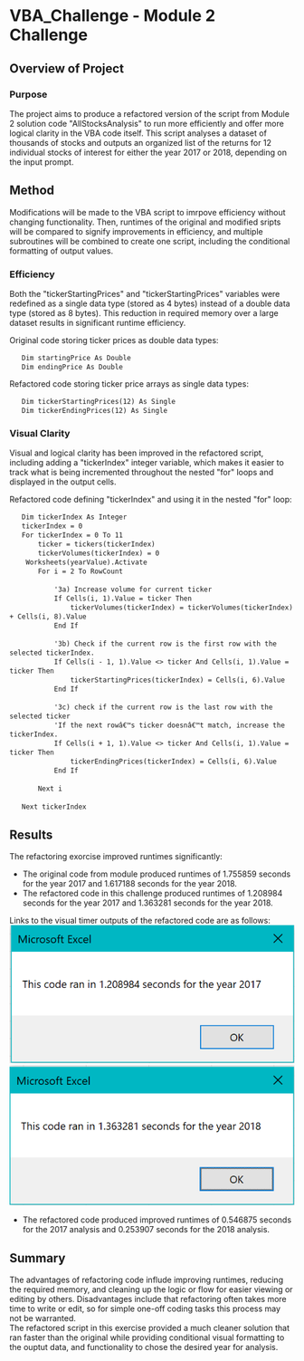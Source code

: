 # VBA_Challenge - Module 2 Challenge

## Overview of Project

### Purpose
The project aims to produce a refactored version of the script from Module 2 solution code "AllStocksAnalysis" to run more efficiently and offer more logical clarity in the VBA code itself. This script analyses a dataset of thousands of stocks and outputs an organized list of the returns for 12 individual stocks of interest for either the year 2017 or 2018, depending on the input prompt. 

## Method
Modifications will be made to the VBA script to imrpove efficiency without changing functionality. Then, runtimes of the original and modified sripts will be compared to signify improvements in efficiency, and multiple subroutines will be combined to create one script, including the conditional formatting of output values.   

### Efficiency
Both the "tickerStartingPrices" and "tickerStartingPrices" variables were redefined as a single data type (stored as 4 bytes) instead of a double data type (stored as 8 bytes). This reduction in required memory over a large dataset results in significant runtime efficiency.  

Original code storing ticker prices as double data types: 
 ```
    Dim startingPrice As Double
    Dim endingPrice As Double
```
Refactored code storing ticker price arrays as single data types:
 ```
    Dim tickerStartingPrices(12) As Single
    Dim tickerEndingPrices(12) As Single
 ```
### Visual Clarity
Visual and logical clarity has been improved in the refactored script, including adding a "tickerIndex" integer variable, which makes it easier to track what is being incremented throughout the nested "for" loops and displayed in the output cells.

Refactored code defining "tickerIndex" and using it in the nested "for" loop:
 ```
    Dim tickerIndex As Integer
    tickerIndex = 0
    For tickerIndex = 0 To 11
        ticker = tickers(tickerIndex)
        tickerVolumes(tickerIndex) = 0
     Worksheets(yearValue).Activate
        For i = 2 To RowCount
        
            '3a) Increase volume for current ticker
            If Cells(i, 1).Value = ticker Then
                tickerVolumes(tickerIndex) = tickerVolumes(tickerIndex) + Cells(i, 8).Value
            End If

            '3b) Check if the current row is the first row with the selected tickerIndex.
            If Cells(i - 1, 1).Value <> ticker And Cells(i, 1).Value = ticker Then
                tickerStartingPrices(tickerIndex) = Cells(i, 6).Value
            End If
                
            '3c) check if the current row is the last row with the selected ticker
            'If the next rowâ€™s ticker doesnâ€™t match, increase the tickerIndex.
            If Cells(i + 1, 1).Value <> ticker And Cells(i, 1).Value = ticker Then
                tickerEndingPrices(tickerIndex) = Cells(i, 6).Value
            End If
        
        Next i

    Next tickerIndex
 ```

## Results
The refactoring exorcise improved runtimes significantly:
- The original code from module produced runtimes of 1.755859 seconds for the year 2017 and 1.617188 seconds for the year 2018.
- The refactored code in this challenge produced runtimes of 1.208984 seconds for the year 2017 and 1.363281 seconds for the year 2018. 

Links to the visual timer outputs of the refactored code are as follows:
![VBA_Challenge_2017](/resources/VBA_Challenge_2017.png)
![VBA_Challenge_2018](/resources/VBA_Challenge_2018.png)

- The refactored code produced improved runtimes of 0.546875 seconds for the 2017 analysis and 0.253907 seconds for the 2018 analysis.


## Summary
The advantages of refactoring code influde improving runtimes, reducing the required memory, and cleaning up the logic or flow for easier viewing or editing by others. Disadvantages include that refactoring often takes more time to write or edit, so for simple one-off coding tasks this process may not be warranted.  
The refactored script in this exercise provided a much cleaner solution that ran faster than the original while providing conditional visual formatting to the ouptut data, and functionality to chose the desired year for analysis. 
